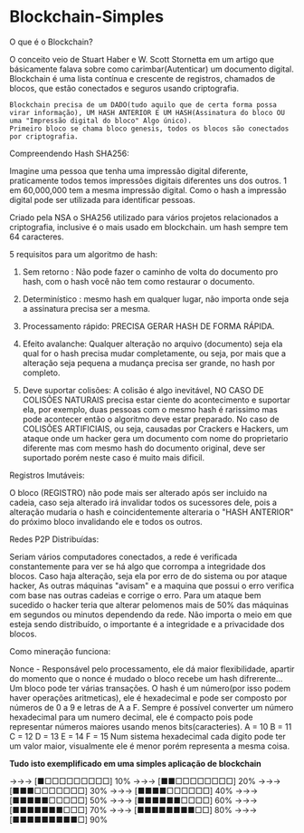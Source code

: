 # Blockchain-Simples
O que é o Blockchain?

O conceito veio de Stuart Haber e W. Scott Stornetta em um artigo que básicamente falava sobre como carimbar(Autenticar) um documento digital.
Blockchain é uma lista contínua e crescente de registros, chamados de blocos, que estão conectados e seguros usando criptografia.

	Blockchain precisa de um DADO(tudo aquilo que de certa forma possa virar informação), UM HASH ANTERIOR E UM HASH(Assinatura do bloco OU uma "Impressão digital do bloco" Algo único).
	Primeiro bloco se chama bloco genesis, todos os blocos são conectados por criptografia.

Compreendendo Hash SHA256:

Imagine uma pessoa que tenha uma impressão digital diferente, praticamente todos temos impressôes digitais diferentes uns dos outros.
1 em 60,000,000 tem a mesma impressão digital. Como o hash a impressão digital pode ser utilizada para identificar pessoas.

Criado pela NSA o SHA256 utilizado para vários projetos relacionados a criptografia, inclusive é o mais usado em blockchain. um hash sempre tem 64 caracteres.

5 requisitos para um algoritmo de hash:

1. Sem retorno : Não pode fazer o caminho de volta do documento pro hash, com o hash você não tem como restaurar o documento.

2. Determinístico : mesmo hash em qualquer lugar, não importa onde seja a assinatura precisa ser a mesma.

3. Processamento rápido: PRECISA GERAR HASH DE FORMA RÁPIDA.

4. Efeito avalanche: Qualquer alteração no arquivo (documento) seja ela qual for o hash precisa mudar completamente, ou seja, por mais que a alteração seja pequena a mudança precisa ser grande, no hash por completo.

5. Deve suportar colisões: A colisão é algo inevitável, NO CASO DE COLISÕES NATURAIS precisa estar ciente do acontecimento e suportar ela, por exemplo, duas pessoas com o mesmo hash é rarissimo mas pode acontecer então o algoritmo deve estar preparado. 
	No caso de COLISÕES ARTIFICIAIS, ou seja, causadas por Crackers e Hackers, um ataque onde um hacker gera um documento com nome do proprietario diferente mas com mesmo hash do documento original, deve ser suportado porém neste caso é muito mais dificil.
  
Registros Imutáveis:

O bloco (REGISTRO) não pode mais ser alterado após ser incluido na cadeia, caso seja alterado irá invalidar todos os sucessores dele, pois a alteração mudaria o hash e coincidentemente alteraria o "HASH ANTERIOR" do próximo bloco invalidando ele e todos os outros.

Redes P2P Distribuídas:

Seriam vários computadores conectados, a rede é verificada constantemente para ver se há algo que corrompa a integridade dos blocos.
Caso haja alteração, seja ela por erro de do sistema ou por ataque hacker, As outras máquinas "avisam" e a maquina que possui o erro verifica com base nas outras cadeias e corrige o erro.
Para um ataque bem sucedido o hacker teria que alterar pelomenos mais de 50% das máquinas em segundos ou minutos dependendo da rede.
Não importa o meio em que esteja sendo distribuído, o importante é a integridade e a privacidade dos blocos.

Como mineração funciona:

Nonce - Responsável pelo processamento, ele dá maior flexibilidade, apartir do momento que o nonce é mudado o bloco recebe um hash difrerente...
Um bloco pode ter várias transações.
O hash é um número(por isso podem haver operações aritmeticas), ele é hexadecimal e pode ser composto por números de 0 a 9 e letras de A a F.
Sempre é possível converter um número hexadecimal para um numero decimal, ele é compacto pois pode representar números maiores usando menos bits(caracteries).
A = 10
B = 11
C = 12
D = 13
E = 14
F = 15
Num sistema hexadecimal cada digito pode ter um valor maior, visualmente ele é menor porém representa a mesma coisa.

<b>Tudo isto exemplificado em uma simples aplicação de blockchain</b>

→→→ [■□□□□□□□□□] 10%
→→→ [■■□□□□□□□□] 20%
→→→ [■■■□□□□□□□] 30%
→→→ [■■■■□□□□□□] 40%
→→→ [■■■■■□□□□□] 50%
→→→ [■■■■■■□□□□] 60%
→→→ [■■■■■■■□□□] 70%
→→→ [■■■■■■■■□□] 80%
→→→ [■■■■■■■■■□] 90%

